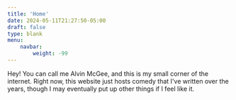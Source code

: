 ```yaml
---
title: 'Home'
date: 2024-05-11T21:27:50-05:00
draft: false
type: blank
menu:
    navbar:
        weight: -99
---
```


Hey! You can call me Alvin McGee, and this is my small corner of the internet. Right now, this website just hosts comedy that I've written over the years, though I may eventually put up other things if I feel like it. 
